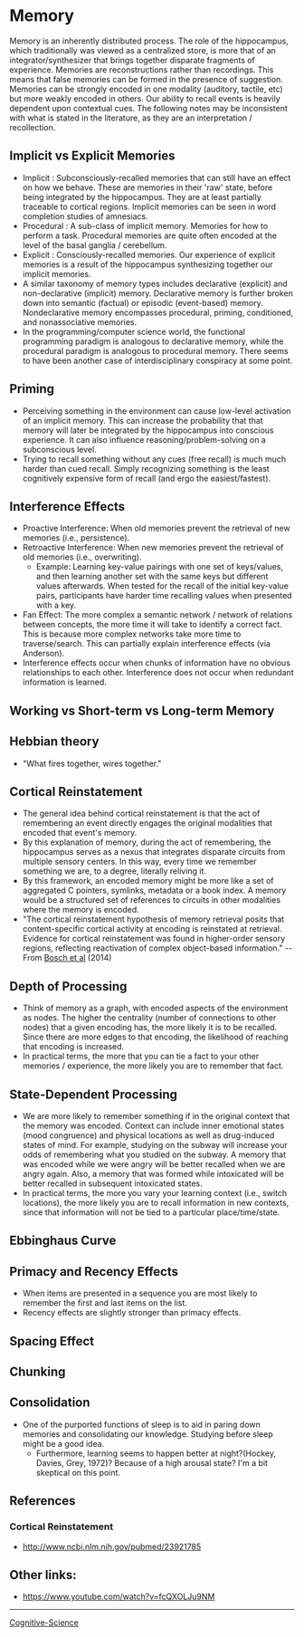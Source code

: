 

Memory
======

Memory is an inherently distributed process. The role of the hippocampus, which traditionally was viewed as a centralized store, is more that of an integrator/synthesizer that brings together disparate fragments of experience. Memories are reconstructions rather than recordings. This means that false memories can be formed in the presence of suggestion. Memories can be strongly encoded in one modality (auditory, tactile, etc) but more weakly encoded in others. Our ability to recall events is heavily dependent upon contextual cues. The following notes may be inconsistent with what is stated in the literature, as they are an interpretation / recollection.

Implicit vs Explicit Memories
-----------------------------

-   Implicit : Subconsciously-recalled memories that can still have an effect on how we behave. These are memories in their 'raw' state, before being integrated by the hippocampus. They are at least partially traceable to cortical regions. Implicit memories can be seen in word completion studies of amnesiacs.
-   Procedural : A sub-class of implicit memory. Memories for how to perform a task. Procedural memories are quite often encoded at the level of the basal ganglia / cerebellum.
-   Explicit : Consciously-recalled memories. Our experience of explicit memories is a result of the hippocampus synthesizing together our implicit memories.
-   A similar taxonomy of memory types includes declarative (explicit) and non-declarative (implicit) memory. Declarative memory is further broken down into semantic (factual) or episodic (event-based) memory. Nondeclarative memory encompasses procedural, priming, conditioned, and nonassociative memories.
-   In the programming/computer science world, the functional programming paradigm is analogous to declarative memory, while the procedural paradigm is analogous to procedural memory. There seems to have been another case of interdisciplinary conspiracy at some point.

Priming
-------

-   Perceiving something in the environment can cause low-level activation of an implicit memory. This can increase the probability that that memory will later be integrated by the hippocampus into conscious experience. It can also influence reasoning/problem-solving on a subconscious level.
-   Trying to recall something without any cues (free recall) is much much harder than cued recall. Simply recognizing something is the least cognitively expensive form of recall (and ergo the easiest/fastest).

Interference Effects
--------------------

-   Proactive Interference: When old memories prevent the retrieval of new memories (i.e., persistence).
-   Retroactive Interference: When new memories prevent the retrieval of old memories (i.e., overwriting).
    -   Example: Learning key-value pairings with one set of keys/values, and then learning another set with the same keys but different values afterwards. When tested for the recall of the initial key-value pairs, participants have harder time recalling values when presented with a key.
-   Fan Effect: The more complex a semantic network / network of relations between concepts, the more time it will take to identify a correct fact. This is because more complex networks take more time to traverse/search. This can partially explain interference effects (via Anderson).
-   Interference effects occur when chunks of information have no obvious relationships to each other. Interference does not occur when redundant information is learned.

Working vs Short-term vs Long-term Memory
-----------------------------------------

Hebbian theory
--------------

-   "What fires together, wires together."

Cortical Reinstatement
----------------------

-   The general idea behind cortical reinstatement is that the act of remembering an event directly engages the original modalities that encoded that event's memory.
-   By this explanation of memory, during the act of remembering, the hippocampus serves as a nexus that integrates disparate circuits from multiple sensory centers. In this way, every time we remember something we are, to a degree, literally reliving it.
-   By this framework, an encoded memory might be more like a set of aggregated C pointers, symlinks, metadata or a book index. A memory would be a structured set of references to circuits in other modalities where the memory is encoded.
-   "The cortical reinstatement hypothesis of memory retrieval posits that content-specific cortical activity at encoding is reinstated at retrieval. Evidence for cortical reinstatement was found in higher-order sensory regions, reflecting reactivation of complex object-based information." -- From [Bosch et al](https://www.jneurosci.org/content/34/22/7493) (2014)

Depth of Processing
-------------------

-   Think of memory as a graph, with encoded aspects of the environment as nodes. The higher the centrality (number of connections to other nodes) that a given encoding has, the more likely it is to be recalled. Since there are more edges to that encoding, the likelihood of reaching that encoding is increased.
-   In practical terms, the more that you can tie a fact to your other memories / experience, the more likely you are to remember that fact.

State-Dependent Processing
--------------------------

-   We are more likely to remember something if in the original context that the memory was encoded. Context can include inner emotional states (mood congruence) and physical locations as well as drug-induced states of mind. For example, studying on the subway will increase your odds of remembering what you studied on the subway. A memory that was encoded while we were angry will be better recalled when we are angry again. Also, a memory that was formed while intoxicated will be better recalled in subsequent intoxicated states.
-   In practical terms, the more you vary your learning context (i.e., switch locations), the more likely you are to recall information in new contexts, since that information will not be tied to a particular place/time/state.

Ebbinghaus Curve
----------------

Primacy and Recency Effects
---------------------------

-   When items are presented in a sequence you are most likely to remember the first and last items on the list.
-   Recency effects are slightly stronger than primacy effects.

Spacing Effect
--------------

Chunking
--------

Consolidation
-------------

-   One of the purported functions of sleep is to aid in paring down memories and consolidating our knowledge. Studying before sleep might be a good idea.
    -   Furthermore, learning seems to happen better at night?(Hockey, Davies, Grey, 1972)? Because of a high arousal state? I'm a bit skeptical on this point.

References
----------

### Cortical Reinstatement

-   <http://www.ncbi.nlm.nih.gov/pubmed/23921785>

Other links:
------------

-   <https://www.youtube.com/watch?v=fcQXOLJu9NM>

* * * * *

[Cognitive-Science](../Cognitive-Science)
